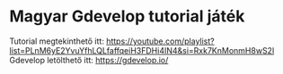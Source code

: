 # Magyar Gdevelop tutorial játék

Tutorial megtekinthető itt: https://youtube.com/playlist?list=PLnM6yE2YvuYfhLQLfaffqeiH3FDHi4IN4&si=Rxk7KnMonmH8wS2l
Gdevelop letölthető itt: https://gdevelop.io/
